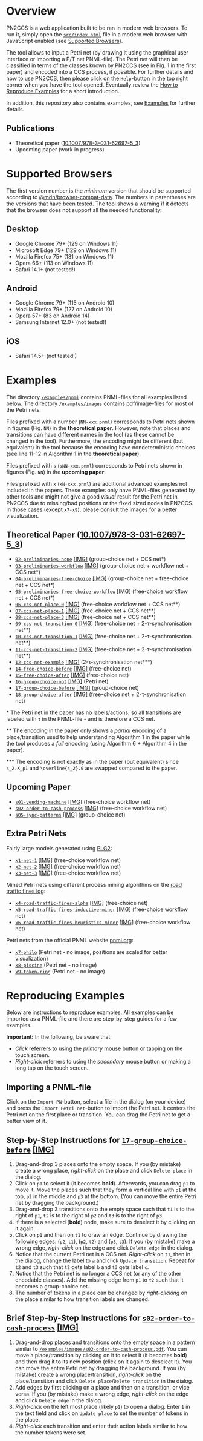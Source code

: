 # Overview
PN2CCS is a web application built to be ran in modern web browsers. To run it, simply open the [`src/index.html`](src/index.html) file in a modern web browser with JavaScript enabled (see [Supported Browsers](#supported-browsers)).

The tool allows to input a Petri net (by drawing it using the graphical user interface or importing a P/T net PNML-file). The Petri net will then be classified in terms of the classes known by PN2CCS (see in Fig. 1 in the first paper) and  encoded into a CCS process, if possible. For further details and how to use PN2CCS, then please click on the `Help`-button in the top right corner when you have the tool opened. Eventually review the [How to Reproduce Examples](#how-to-reproduce-examples) for a short introduction.

In addition, this repository also contains examples, see [Examples](#examples) for further details.

## Publications
- Theoretical paper ([10.1007/978-3-031-62697-5_3](https://doi.org/10.1007/978-3-031-62697-5_3))
- Upcoming paper (work in progress)


# Supported Browsers
The first version number is the *minimum* version that should be supported according to [@mdn/browser-compat-data](https://github.com/mdn/browser-compat-data). The numbers in parentheses are the versions that have been tested. The tool shows a warning if it detects that the browser does not support all the needed functionality.

## Desktop
- Google Chrome 79+ (129 on Windows 11)
- Microsoft Edge 79+ (129 on Windows 11)
- Mozilla Firefox 75+ (131 on Windows 11)
- Opera 66+ (113 on Windows 11)
- Safari 14.1+ (not tested!)

## Android
- Google Chrome 79+ (115 on Android 10)
- Mozilla Firefox 79+ (127 on Android 10)
- Opera 57+ (83 on Android 14)
- Samsung Internet 12.0+ (not tested!)

## iOS
- Safari 14.5+ (not tested!)

[//]: # (https://developer.mozilla.org/en-US/docs/Web/JavaScript/Reference/Classes)
[//]: # (https://developer.mozilla.org/en-US/docs/Web/CSS/min)


# Examples
The directory [`/examples/pnml`](/examples/pnml) contains PNML-files for all examples listed below. The directory [`/examples/images`](/examples/images) contains pdf/image-files for most of the Petri nets.

Files prefixed with a number (`NN-xxx.pnml`) corresponds to Petri nets shown in figures (Fig. `NN`) in the **theoretical paper**. However, note that places and transitions can have different names in the tool (as these cannot be changed in the tool). Furthermore, the encoding might be different (but equivalent) in the tool because the encoding have nondeterministic choices (see line 11-12 in Algorithm 1 in the **theoretical paper**).

Files prefixed with `s` (`sNN-xxx.pnml`) corresponds to Petri nets shown in figures (Fig. `NN`) in the **upcoming paper**.

Files prefixed with `x` (`xN-xxx.pnml`) are additional advanced examples not included in the papers. These examples only have PNML-files generated by other tools and might not give a good *visual* result for the Petri net in PN2CCS due to missing/bad positions or the fixed sized nodes in PN2CCS. In those cases (except `x7-x9`), please consult the images for a better visualization.

## Theoretical Paper ([10.1007/978-3-031-62697-5_3](https://doi.org/10.1007/978-3-031-62697-5_3))
- [`02-preliminaries-none`](/examples/pnml/02-preliminaries-none.pnml) [[IMG]](/examples/images/02-preliminaries-none.pdf) (group-choice net + CCS net\*)
- [`03-preliminaries-workflow`](/examples/pnml/03-preliminaries-workflow.pnml) [[IMG]](/examples/images/03-preliminaries-workflow.pdf) (group-choice net + workflow net + CCS net\*)
- [`04-preliminaries-free-choice`](/examples/pnml/04-preliminaries-free-choice.pnml) [[IMG]](/examples/images/04-preliminaries-free-choice.pdf) (group-choice net + free-choice net + CCS net\*)
- [`05-preliminaries-free-choice-workflow`](/examples/pnml/05-preliminaries-free-choice-workflow.pnml) [[IMG]](/examples/images/05-preliminaries-free-choice-workflow.pdf) (free-choice workflow net + CCS net\*)
- [`06-ccs-net-place-0`](/examples/pnml/06-ccs-net-place-0.pnml) [[IMG]](/examples/images/06-ccs-net-place-0.pdf) (free-choice workflow net + CCS net\*\*)
- [`07-ccs-net-place-1`](/examples/pnml/07-ccs-net-place-1.pnml) [[IMG]](/examples/images/07-ccs-net-place-1.pdf) (free-choice net + CCS net\*\*)
- [`08-ccs-net-place-3`](/examples/pnml/08-ccs-net-place-3.pnml) [[IMG]](/examples/images/08-ccs-net-place-3.pdf) (free-choice net + CCS net\*\*)
- [`09-ccs-net-transition-0`](/examples/pnml/09-ccs-net-transition-0.pnml) [[IMG]](/examples/images/09-ccs-net-transition-0.pdf) (free-choice net + 2-τ-synchronisation net\*\*)
- [`10-ccs-net-transition-1`](/examples/pnml/10-ccs-net-transition-1.pnml) [[IMG]](/examples/images/10-ccs-net-transition-1.pdf) (free-choice net + 2-τ-synchronisation net\*\*)
- [`11-ccs-net-transition-2`](/examples/pnml/11-ccs-net-transition-2.pnml) [[IMG]](/examples/images/11-ccs-net-transition-2.pdf) (free-choice net + 2-τ-synchronisation net\*\*)
- [`12-ccs-net-example`](/examples/pnml/12-ccs-net-example.pnml) [[IMG]](/examples/images/12-ccs-net-example.pdf) (2-τ-synchronisation net\*\*\*)
- [`14-free-choice-before`](/examples/pnml/14-free-choice-before.pnml) [[IMG]](/examples/images/14-free-choice-before.pdf) (free-choice net)
- [`15-free-choice-after`](/examples/pnml/15-free-choice-after.pnml) [[IMG]](/examples/images/15-free-choice-after.pdf) (free-choice net)
- [`16-group-choice-not`](/examples/pnml/16-group-choice-not.pnml) [[IMG]](/examples/images/16-group-choice-not.pdf) (Petri net)
- [`17-group-choice-before`](/examples/pnml/17-group-choice-before.pnml) [[IMG]](/examples/images/17-group-choice-before.pdf) (group-choice net)
- [`18-group-choice-after`](/examples/pnml/18-group-choice-after.pnml) [[IMG]](/examples/images/18-group-choice-after.pdf) (free-choice net + 2-τ-synchronisation net)

\* The Petri net in the paper has no labels/actions, so all transitions are labeled with `τ` in the PNML-file - and is therefore a CCS net.

\*\* The encoding in the paper only shows a *partial* encoding of a place/transition used to help understanding Algorithm 1 in the paper while the tool produces a *full* encoding (using Algorithm 6 + Algorithm 4 in the paper).

\*\*\* The encoding is not exactly as in the paper (but equivalent) since `s_2.X_p1` and `\overline{s_2}.0` are swapped compared to the paper.

## Upcoming Paper
- [`s01-vending-machine`](/examples/pnml/s01-vending-machine.pnml) [[IMG]](/examples/images/s01-vending-machine.pdf) (free-choice workflow net)
- [`s02-order-to-cash-process`](/examples/pnml/s02-order-to-cash-process.pnml) [[IMG]](/examples/images/s02-order-to-cash-process.pdf) (free-choice workflow net)
- [`s05-sync-patterns`](/examples/pnml/s05-sync-patterns.pnml) [[IMG]](/examples/images/s05-sync-patterns.pdf) (group-choice net)

## Extra Petri Nets
Fairly large models generated using [PLG2](https://andrea.burattin.net/publications/2016-bpm-demo):
- [`x1-net-1`](/examples/pnml/x1-net-1.pnml) [[IMG]](/examples/images/x1-net-1.png) (free-choice workflow net)
- [`x2-net-2`](/examples/pnml/x2-net-2.pnml) [[IMG]](/examples/images/x2-net-2.png) (free-choice workflow net)
- [`x3-net-3`](/examples/pnml/x3-net-3.pnml) [[IMG]](/examples/images/x3-net-3.png) (free-choice workflow net)

Mined Petri nets using different process mining algorithms on the [road traffic fines log](https://doi.org/10.4121/uuid:270fd440-1057-4fb9-89a9-b699b47990f5):
- [`x4-road-traffic-fines-alpha`](/examples/pnml/x4-road-traffic-fines-alpha.pnml) [[IMG]](/examples/images/x4-road-traffic-fines-alpha.png) (free-choice net)
- [`x5-road-traffic-fines-inductive-miner`](/examples/pnml/x5-road-traffic-fines-inductive-miner.pnml) [[IMG]](/examples/images/x5-road-traffic-fines-inductive-miner.png) (free-choice workflow net)
- [`x6-road-traffic-fines-heuristics-miner`](/examples/pnml/x6-road-traffic-fines-heuristics-miner.pnml) [[IMG]](/examples/images/x6-road-traffic-fines-heuristics-miner.png) (free-choice workflow net)

Petri nets from the official PNML website [pnml.org](https://www.pnml.org/version-2009/version-2009.php):
- [`x7-philo`](https://www.pnml.org/version-2009/examples/philo.pnml) (Petri net - no image, positions are scaled for better visualization)
- [`x8-piscine`](https://www.pnml.org/version-2009/examples/Piscine.pnml) (Petri net - no image)
- [`x9-token-ring`](https://www.pnml.org/version-2009/examples/Token-ring.pnml) (Petri net - no image)


# Reproducing Examples
Below are instructions to reproduce examples. All examples can be imported as a PNML-file and there are step-by-step guides for a few examples.

**Important:** In the following, be aware that:
- *Click* referrers to using the *primary* mouse button or tapping on the touch screen.
- *Right-click* referrers to using the *secondary* mouse button or making a long tap on the touch screen.

## Importing a PNML-file
Click on the `Import PN`-button, select a file in the dialog (on your device) and press the `Import Petri net`-button to import the Petri net. It centers the Petri net on the first place or transition. You can drag the Petri net to get a better view of it.

## Step-by-Step Instructions for [`17-group-choice-before`](/examples/pnml/17-group-choice-before.pnml) [[IMG]](/examples/images/17-group-choice-before.pdf)
1. Drag-and-drop 3 places onto the empty space. If you (by mistake) create a wrong place, *right-click* on the place and click `Delete place` in the dialog.
2. Click on `p1` to select it (it becomes **bold**). Afterwards, you can drag `p1` to move it. Move the places such that they form a vertical line with `p1` at the top, `p2` in the middle and `p3` at the bottom. (You can move the entire Petri net by dragging the background.)
3. Drag-and-drop 3 transitions onto the empty space such that `t1` is to the right of `p1`, `t2` is to the right of `p2` and `t3` is to the right of `p3`.
4. If there is a selected (**bold**) node, make sure to deselect it by clicking on it again.
5. Click on `p1` and then on `t1` to draw an edge. Continue by drawing the following edges: (`p2`, `t1`), (`p2`, `t2`) and (`p3`, `t3`). If you (by mistake) make a wrong edge, *right-click* on the edge and click `Delete edge` in the dialog.
6. Notice that the current Petri net is a CCS net. *Right-click* on `t1`, then in the dialog, change the label to `a` and click `Update transition`. Repeat for `t2` and `t3` such that `t2` gets label `b` and `t3` gets label `c`.
7. Notice that the Petri net is no longer a CCS net (or any of the other encodable classes). Add the missing edge from `p1` to `t2` such that it becomes a group-choice net.
8. The number of tokens in a place can be changed by *right-clicking* on the place similar to how transition labels are changed.

## Brief Step-by-Step Instructions for [`s02-order-to-cash-process`](/examples/pnml/s02-order-to-cash-process.pnml) [[IMG]](/examples/images/s02-order-to-cash-process.pdf)
1. Drag-and-drop places and transitions onto the empty space in a pattern similar to [`/examples/images/s02-order-to-cash-process.pdf`](/examples/images/s02-order-to-cash-process.pdf). You can move a place/transition by clicking on it to select it (it becomes **bold**) and then drag it to its new position (click on it again to deselect it). You can move the entire Petri net by dragging the background. If you (by mistake) create a wrong place/transition, *right-click* on the place/transition and click `Delete place`/`Delete transition` in the dialog.
2. Add edges by first clicking on a place and then on a transition, or vice versa. If you (by mistake) make a wrong edge, *right-click* on the edge and click `Delete edge` in the dialog.
3. *Right-click* on the left most place (likely `p1`) to open a dialog. Enter `1` in the text field and click on `Update place` to set the number of tokens in the place.
4. *Right-click* each transition and enter their action labels similar to how the number tokens were set.
